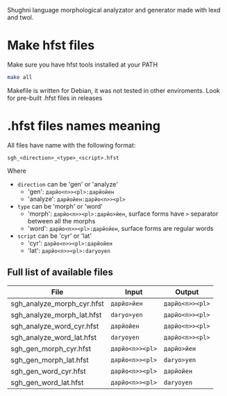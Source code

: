 Shughni language morphological analyzator and generator made with lexd and twol.

# Make hfst files
Make sure you have hfst tools installed at your PATH
```bash
make all
```
Makefile is written for Debian, it was not tested in other enviroments. Look for pre-built .hfst files in releases

# .hfst files names meaning
All files have name with the following format:
```
sgh_<direction>_<type>_<script>.hfst
```
Where
- `direction` can be 'gen' or 'analyze'
    - 'gen': `дарйо<n>><pl>:дарйойен`
    - 'analyze': `дарйойен:дарйо<n>><pl>`
- `type` can be 'morph' or 'word'
    - 'morph': `дарйо<n>><pl>:дарйо>йен`, surface forms have `>` separator between all the morphs
    - 'word': `дарйо<n>><pl>:дарйойен`, surface forms are regular words
- `script` can be 'cyr' or 'lat'
    - 'cyr': `дарйо<n>><pl>:дарйойен`
    - 'lat': `дарйо<n>><pl>:daryoyen`

## Full list of available files
|File|Input|Output|
|-|-|-|
|sgh_analyze_morph_cyr.hfst|`дарйо>йен`|`дарйо<n>><pl>`|
|sgh_analyze_morph_lat.hfst|`daryo>yen`|`дарйо<n>><pl>`|
|sgh_analyze_word_cyr.hfst|`дарйойен`|`дарйо<n>><pl>`|
|sgh_analyze_word_lat.hfst|`daryoyen`|`дарйо<n>><pl>`|
|sgh_gen_morph_cyr.hfst|`дарйо<n>><pl>`|`дарйо>йен`|
|sgh_gen_morph_lat.hfst|`дарйо<n>><pl>`|`daryo>yen`|
|sgh_gen_word_cyr.hfst|`дарйо<n>><pl>`|`дарйойен`|
|sgh_gen_word_lat.hfst|`дарйо<n>><pl>`|`daryoyen`|